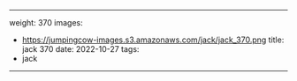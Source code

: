 
---
weight: 370
images:
- https://jumpingcow-images.s3.amazonaws.com/jack/jack_370.png
title: jack 370
date: 2022-10-27
tags:
- jack
---
